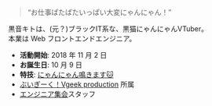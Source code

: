 <!-- markdownlint-disable MD033 MD041 -->

> “お仕事ぱたぱたいっぱい大変にゃんにゃん！”

黒音キトは、(元？)ブラックIT系な、黒猫にゃんにゃんVTuber。  
本業は Web フロントエンドエンジニア。

- **活動開始**: <time datetime="2018-11-02">2018 年 11 月 2 日</time>
- **お誕生日**: <time datetime="10-09">10 月 9 日</time>
- **特技**: [にゃんにゃん鳴きます🐱](https://youtu.be/K1QRWeIDSdk)
- [ぶいぎーく！Vgeek production](https://vgeekpro.com) 所属
- [エンジニア集会](https://engineer-meetup.com)スタッフ

